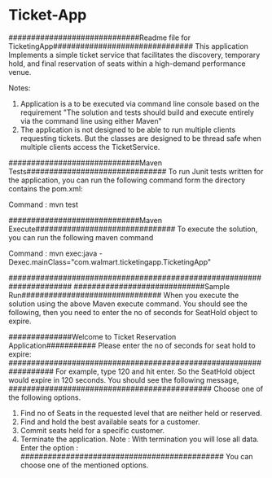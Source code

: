 # Ticket-App
#############################Readme file for TicketingApp###############################
This application Implements a simple ticket service that facilitates the discovery, temporary hold, and final reservation of seats within a high-demand performance venue.

Notes:
1. Application is a to be executed via command line console based on the requirement 
"The solution and tests should build and execute entirely via the command line using either Maven"
2. The application is not designed to be able to run multiple clients requesting tickets. 
But the classes are designed to be thread safe when multiple clients access the TicketService.


#############################Maven Tests###############################
To run Junit tests written for the application, you can run the following command form the directory contains the pom.xml:

Command : mvn test

#############################Maven Execute###############################
To execute the solution, you can run the following maven command

Command : mvn exec:java -Dexec.mainClass="com.walmart.ticketingapp.TicketingApp"

######################################################################
#############################Sample Run###############################
When you execute the solution using the above Maven execute command. You should see the following, then you need to enter the 
no of seconds for SeatHold object to expire.

##############Welcome to Ticket Reservation Application###########
Please enter the no of seconds for seat hold to expire:
##################################################################
For example, type 120 and hit enter. So the SeatHold object would expire in 120 seconds. You should see the following message,
#############################################
Choose one of the following options.
1. Find no of Seats in the requested level that are neither held or reserved.
2. Find and hold the best available seats for a customer.
3. Commit seats held for a specific customer.
4. Terminate the application. Note : With termination you will lose all data.
Enter the option : 
#############################################
You can choose one of the mentioned options.
